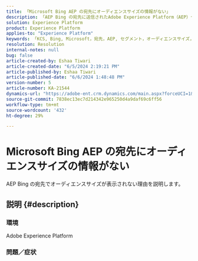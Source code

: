 ```yaml
---
title: 「Microsoft Bing AEP の宛先にオーディエンスサイズの情報がない」
description: 「AEP Bing の宛先に送信されたAdobe Experience Platform（AEP）セグメントのオーディエンスサイズがMicrosoft Bing に表示されない理由を説明します。」
solution: Experience Platform
product: Experience Platform
applies-to: "Experience Platform"
keywords: 「KCS, Bing, Microsoft，宛先，AEP, セグメント，オーディエンスサイズ，」
resolution: Resolution
internal-notes: null
bug: false
article-created-by: Eshaa Tiwari
article-created-date: "6/5/2024 2:19:21 PM"
article-published-by: Eshaa Tiwari
article-published-date: "6/6/2024 1:48:48 PM"
version-number: 5
article-number: KA-21544
dynamics-url: "https://adobe-ent.crm.dynamics.com/main.aspx?forceUCI=1&pagetype=entityrecord&etn=knowledgearticle&id=d397ac96-4623-ef11-840b-6045bd026dc7"
source-git-commit: 7838ec13ec7d214342e965250d4a9daf69c6ff56
workflow-type: tm+mt
source-wordcount: '432'
ht-degree: 29%

---
```


# Microsoft Bing AEP の宛先にオーディエンスサイズの情報がない


AEP Bing の宛先でオーディエンスサイズが表示されない理由を説明します。

## 説明 {#description}


### <b>環境</b>

Adobe Experience Platform

### <b>問題／症状</b>

AEP Bing の宛先に送信された AEP （Microsoft）セグメントのオーディエンスサイズがAdobe Experience Platform Bing に表示されないのはなぜですか？


## 解決策 {#resolution}


AEP Bing の宛先でオーディエンスサイズが表示されない最も一般的な 3 つの理由を以下に示します。

- <b>Bing Ads の CID が正しくありません</b>    この [この統合のドキュメント](https://experienceleague.adobe.com/docs/experience-platform/destinations/catalog/advertising/bing.html?lang=ja) は、この宛先を設定するために Bing Ads の CID が必要であることを示しています。 これは整数であり、ではありません<b> </b>文字を含みます。 この [Bing ドキュメント](https://learn.microsoft.com/ja-jp/advertising/guides/get-started?view=bingads-13)は、CID を見つけるのに役立ちます。「アカウント ID と顧客 ID の取得」は、CID とアカウント ID の違いを判断するのに役立つ節です。
残念ながら、Bing API は、誤った ID が使用されたことを示すエラーを返しません。ID が正しくない場合でも、ヒットは引き続き Bing に送信され、Bing によって受信されます。AAM のお客様で、この宛先の AAM バージョンが配置されている（および機能している）場合、この ID は Audience Manager の宛先で使用される Bing Ads の CID と同じになります。
- <b>ID 同期が有効になっていません</b>    この理由は、この宛先のAAM バージョンをまだ設定して機能させていないお客様にのみ適用されます。 同じ [設定ドキュメント](https://experienceleague.adobe.com/docs/experience-platform/destinations/catalog/advertising/bing.html?lang=ja) また、では、最初にAAM用に ID 同期をまだ設定していない場合、ID 同期を有効にする必要があることも指摘しています。 この ID 同期をまだ有効にしていない場合は、サポートケースを作成して有効にします。
- <b>Web サイトで ID 同期が開始されていません</b>
ID 同期が有効になっている場合でも、問題となっている web サイトで開始する必要があります。 匿名ブラウザーを使用して、初回訪問の最初のページを模倣し、問題となっている web サイトにアクセスし、ブラウザーの開発者ツールを使用して、この URL に対する呼び出しが行われたことを確認します。https://c.bing.com/c.gif?uid=%DID%&amp;Red3=MSAdobe_pd&amp;gdpr=%GDPR_APPLIES%&amp;gdpr_consent=%GDPR_CONSENT% % は、上記の URL の実際の値を置き換えます。
そのネットワーク呼び出しが開始されていない場合は、ID 同期が行われていません。 Experience CloudID サービスのユーザーの場合、次のような可能性があります [ID 同期が無効になりました](https://experienceleague.adobe.com/docs/id-service/using/id-service-api/configurations/disableidsync.html?lang=ja). WebSDK のユーザーの場合、これはおそらくサードパーティの ID 同期が有効になっていなかったことを意味します。これらを有効にするには、こちらの[記事](https://experienceleague.adobe.com/docs/experience-cloud-kcs/kbarticles/KA-20248.html?lang=ja)を参照してください。

